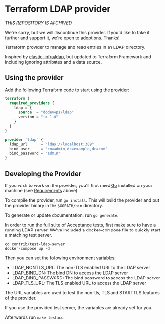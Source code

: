 # Terraform LDAP provider

*THIS REPOSITORY IS ARCHIVED*

We're sorry, but we will discontinue this provider. If you'd like to take it further and support it, we're open to adoptions. Thanks!

Terraform provider to manage and read entries in an LDAP directory.

Inspired by [elastic-infra/ldap](https://registry.terraform.io/providers/elastic-infra/ldap/latest), but updated to
Terraform Framework and including ignoring attributes and a data source.

## Using the provider

Add the following Terraform code to start using the provider:

```terraform
terraform {
  required_providers {
    ldap = {
      source  = "dodevops/ldap"
      version = "~> 1.0"
    }
  }
}

provider "ldap" {
  ldap_url      = "ldap://localhost:389"
  bind_user     = "cn=admin,dc=example,dc=com"
  bind_password = "admin"
}
```

## Developing the Provider

If you wish to work on the provider, you'll first need [Go](http://www.golang.org) installed on your machine (see [Requirements](#requirements) above).

To compile the provider, run `go install`. This will build the provider and put the provider binary in the `$GOPATH/bin` directory.

To generate or update documentation, run `go generate`.

In order to run the full suite of Acceptance tests, first make sure to have a running LDAP server. We've included a 
docker-compose file to quickly start a matching test server.

    cd contrib/test-ldap-server
    docker-compose up -d

Then you can set the following environment variables:

- LDAP_NONTLS_URL: The non-TLS enabled URL to the LDAP server
- LDAP_BIND_DN: The bind DN to access the LDAP server
- LDAP_BIND_PASSWORD: The bind password to access the LDAP server
- LDAP_TLS_URL: The TLS enabled URL to access the LDAP server

The URL variables are used to test the non-tls, TLS and STARTTLS features of the provider.

If you use the provided test server, the variables are already set for you.

Afterwards run `make testacc`.
